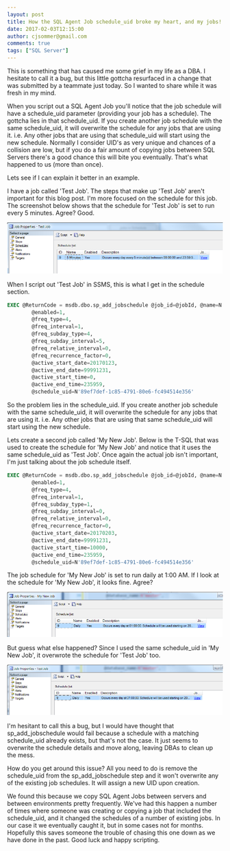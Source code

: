 ```yaml
---
layout: post
title: How the SQL Agent Job schedule_uid broke my heart, and my jobs!
date: 2017-02-03T12:15:00
author: cjsommer@gmail.com
comments: true
tags: ["SQL Server"]
---
```

This is something that has caused me some grief in my life as a DBA. I hesitate to call it a bug, but this little gottcha resurfaced in a change that was submitted by a teammate just today. So I wanted to share while it was fresh in my mind.

When you script out a SQL Agent Job you'll notice that the job schedule will have a schedule_uid parameter (providing your job has a schedule). The gottcha lies in that schedule_uid. If you create another job schedule with the same schedule_uid, it will overwrite the schedule for any jobs that are using it. i.e. Any other jobs that are using that schedule_uid will start using the new schedule. Normally I consider UID's as very unique and chances of a collision are low, but if you do a fair amount of copying jobs between SQL Servers there's a good chance this will bite you eventually. That's what happened to us (more than once).

Lets see if I can explain it better in an example.

I have a job called 'Test Job'. The steps that make up 'Test Job' aren't important for this blog post. I'm more focused on the schedule for this job. The screenshot below shows that the schedule for 'Test Job' is set to run every 5 minutes. Agree? Good.

<img alt='' class='alignnone size-full wp-image-1540 ' src='/img/2017/02/img_5894b7b48e1b6.png' />

When I script out 'Test Job' in SSMS, this is what I get in the schedule section.

```sql
EXEC @ReturnCode = msdb.dbo.sp_add_jobschedule @job_id=@jobId, @name=N'5 Minutes',
		@enabled=1,
		@freq_type=4,
		@freq_interval=1,
		@freq_subday_type=4,
		@freq_subday_interval=5,
		@freq_relative_interval=0,
		@freq_recurrence_factor=0,
		@active_start_date=20170123,
		@active_end_date=99991231,
		@active_start_time=0,
		@active_end_time=235959,
		@schedule_uid=N'89ef7def-1c85-4791-80e6-fc494514e356'
```

So the problem lies in the schedule_uid. If you create another job schedule with the same schedule_uid, it will overwrite the schedule for any jobs that are using it. i.e. Any other jobs that are using that same schedule_uid will start using the new schedule.

Lets create a second job called 'My New Job'. Below is the T-SQL that was used to create the schedule for 'My New Job' and notice that it uses the same schedule_uid as 'Test Job'. Once again the actual job isn't important, I'm just talking about the job schedule itself.

```sql
EXEC @ReturnCode = msdb.dbo.sp_add_jobschedule @job_id=@jobId, @name=N'Daily',
		@enabled=1,
		@freq_type=4,
		@freq_interval=1,
		@freq_subday_type=1,
		@freq_subday_interval=0,
		@freq_relative_interval=0,
		@freq_recurrence_factor=0,
		@active_start_date=20170203,
		@active_end_date=99991231,
		@active_start_time=10000,
		@active_end_time=235959,
		@schedule_uid=N'89ef7def-1c85-4791-80e6-fc494514e356'
```

The job schedule for 'My New Job' is set to run daily at 1:00 AM. If I look at the schedule for 'My New Job', it looks fine. Agree?

<img alt='' class='alignnone size-full wp-image-1532 ' src='/img/2017/02/img_5894b01fcc2f9.png' />

But guess what else happened? Since I used the same schedule_uid in 'My New Job', it overwrote the schedule for 'Test Job' too.

<img alt='' class='alignnone size-full wp-image-1533 ' src='/img/2017/02/img_5894b05d52d70.png' />


I'm hesitant to call this a bug, but I would have thought that sp_add_jobschedule would fail because a schedule with a matching schedule_uid already exists, but that's not the case. It just seems to overwrite the schedule details and move along, leaving DBAs to clean up the mess.

How do you get around this issue? All you need to do is remove the schedule_uid from the sp_add_jobschedule step and it won't overwrite any of the existing job schedules. It will assign a new UID upon creation.

We found this because we copy SQL Agent Jobs between servers and between environments pretty frequently. We've had this happen a number of times where someone was creating or copying a job that included the schedule_uid, and it changed the schedules of a number of existing jobs. In our case it we eventually caught it, but in some cases not for months. Hopefully this saves someone the trouble of chasing this one down as we have done in the past. Good luck and happy scripting.
